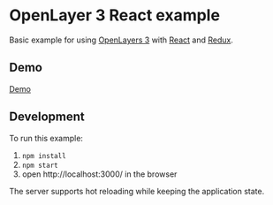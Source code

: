 # OpenLayer 3 React example

Basic example for using [OpenLayers 3](http://openlayers.org/) with [React](http://facebook.github.io/react/) and [Redux](http://rackt.github.io/redux/).

## Demo

[Demo](https://rawgit.com/pka/ol3-react-example/master/index.html)

## Development

To run this example:

1. `npm install`
2. `npm start`
3. open http://localhost:3000/ in the browser

The server supports hot reloading while keeping the application state.
